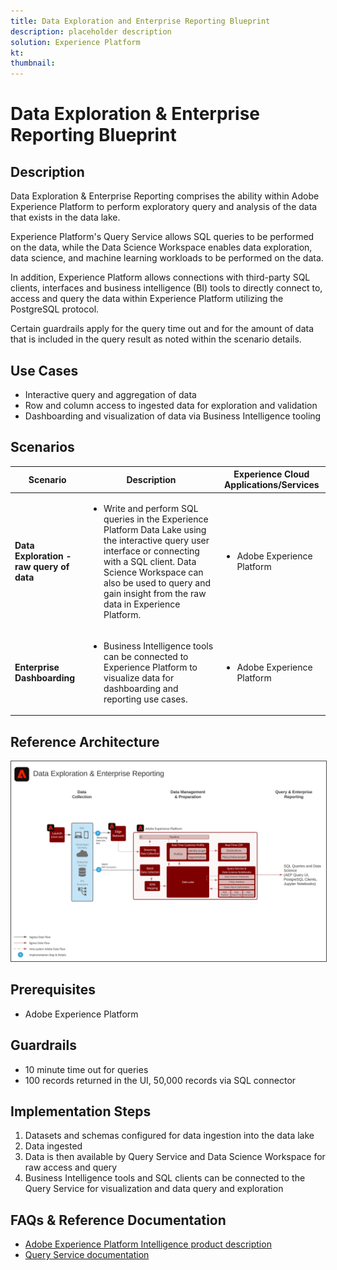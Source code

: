```yaml
---
title: Data Exploration and Enterprise Reporting Blueprint
description: placeholder description
solution: Experience Platform
kt: 
thumbnail: 
---
```


# Data Exploration & Enterprise Reporting Blueprint

## Description

Data Exploration & Enterprise Reporting comprises the ability within Adobe Experience Platform to perform exploratory query and analysis of the data that exists in the data lake.

Experience Platform's Query Service allows SQL queries to be performed on the data, while the Data Science Workspace enables data exploration, data science, and machine learning workloads to be performed on the data. 

In addition, Experience Platform allows connections with third-party SQL clients, interfaces and business intelligence (BI) tools to directly connect to, access and query the data within Experience Platform utilizing the PostgreSQL protocol.

Certain guardrails apply for the query time out and for the amount of data that is included in the query result as noted within the scenario details.

## Use Cases

* Interactive query and aggregation of data
* Row and column access to ingested data for exploration and validation
* Dashboarding and visualization of data via Business Intelligence tooling

## Scenarios

| Scenario | Description |  Experience Cloud Applications/Services | 
|---|---|---|
| **Data Exploration - raw query of data**  | <ul><li>Write and perform SQL queries in the Experience Platform Data Lake using the interactive query user interface or connecting with a SQL client. Data Science Workspace can also be used to query and gain insight from the raw data in Experience Platform.</li></ul> | <ul><li>Adobe Experience Platform</li></ul>|
| **Enterprise Dashboarding**  | <ul><li>Business Intelligence tools can be connected to Experience Platform to visualize data for dashboarding and reporting use cases.</li></ul> | <ul><li>Adobe Experience Platform</li></ul>|  

## Reference Architecture

<img src="assets/dataexplore.svg" alt="Reference architecture for the Data Exploration & Enterprise Reporting Blueprint" style="border:1px solid #4a4a4a"/>

## Prerequisites

* Adobe Experience Platform

## Guardrails

* 10 minute time out for queries
* 100 records returned in the UI, 50,000 records via SQL connector

## Implementation Steps

1.  Datasets and schemas configured for data ingestion into the data lake
1.  Data ingested
1.  Data is then available by Query Service and Data Science Workspace for raw access and query
1.  Business Intelligence tools and SQL clients can be connected to the Query Service for visualization and data query and exploration

## FAQs & Reference Documentation

* [Adobe Experience Platform Intelligence product description](https://helpx.adobe.com/legal/product-descriptions/adobe-experience-platform-intelligence---product-description.html)
* [Query Service documentation](https://experienceleague.adobe.com/docs/experience-platform/query/home.html?lang=en)

